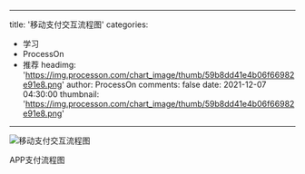 
---
title: '移动支付交互流程图'
categories: 
 - 学习
 - ProcessOn
 - 推荐
headimg: 'https://img.processon.com/chart_image/thumb/59b8dd41e4b06f66982e91e8.png'
author: ProcessOn
comments: false
date: 2021-12-07 04:30:00
thumbnail: 'https://img.processon.com/chart_image/thumb/59b8dd41e4b06f66982e91e8.png'
---

<div>   
<img class="thumb" alt="移动支付交互流程图" src="https://img.processon.com/chart_image/thumb/59b8dd41e4b06f66982e91e8.png" referrerpolicy="no-referrer">
<p>APP支付流程图</p>  
</div>
            